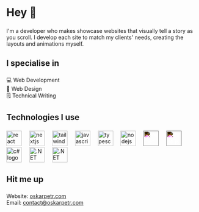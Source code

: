<h1 align="left">Hey 👋</h1>

###

<p align="left">I'm a developer who makes showcase websites that visually tell a story as you scroll. I develop each site to match my clients' needs, creating the layouts and animations myself.</p>

###

<h2 align="left">I specialise in</h2>

###

<p align="left">
  💻 Web Development<br>
  🎨 Web Design<br>
  🗒️ Technical Writing
</p>

###

<h2 align="left">Technologies I use</h2>

###

<div align="left">
  <img src="https://cdn.jsdelivr.net/gh/devicons/devicon/icons/react/react-original.svg" height="40" alt="react logo"  />
  <img width="12" />
  <img src="https://cdn.jsdelivr.net/gh/devicons/devicon/icons/nextjs/nextjs-original.svg" height="40" alt="nextjs logo"  />
  <img width="12" />
  <img src="https://cdn.jsdelivr.net/gh/devicons/devicon@latest/icons/tailwindcss/tailwindcss-original.svg" height="40" alt="tailwindcss logo" />
  <img width="12" />
  <img src="https://cdn.jsdelivr.net/gh/devicons/devicon/icons/javascript/javascript-original.svg" height="40" alt="javascript logo"  />
  <img width="12" />
  <img src="https://cdn.jsdelivr.net/gh/devicons/devicon/icons/typescript/typescript-original.svg" height="40" alt="typescript logo"  />
  <img width="12" />
  <img src="https://cdn.jsdelivr.net/gh/devicons/devicon/icons/nodejs/nodejs-original.svg" height="40" alt="nodejs logo"  />
  <img width="12" />
  <img src="https://cdn.jsdelivr.net/gh/devicons/devicon@latest/icons/framermotion/framermotion-original.svg" height="40" alt="framer motion logo" style="filter: invert(1) brightness(2);" />
  <img width="12" />
  <img src="https://cdn.jsdelivr.net/gh/devicons/devicon@latest/icons/threejs/threejs-original.svg" height="40" alt="three.js logo" style="filter: invert(1) brightness(2);" />
  <img width="12" />
  <img src="https://cdn.jsdelivr.net/gh/devicons/devicon@latest/icons/csharp/csharp-original.svg" height="40" alt="c# logo" />
  <img width="12" />
  <img src="https://cdn.jsdelivr.net/gh/devicons/devicon@latest/icons/dotnetcore/dotnetcore-original.svg" height="40" alt=".NET core logo" />
  <img width="12" />
  <img src="https://cdn.jsdelivr.net/gh/devicons/devicon@latest/icons/dot-net/dot-net-original.svg" height="40" alt=".NET logo" />
</div>

###

<h2 align="left">Hit me up</h2>

###

<p align="left">
  Website: <a href="oskarpetr.com" target="_blank">oskarpetr.com<a/><br>
  Email: <a href="mailto:contact@oskarpetr.com">contact@oskarpetr.com</a>
</p>
